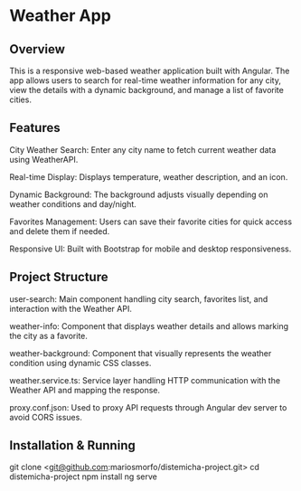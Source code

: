 # Weather App

## Overview
This is a responsive web-based weather application built with Angular.
The app allows users to search for real-time weather information for any city, view the details with a dynamic background, and manage a list of favorite cities.

## Features
City Weather Search: Enter any city name to fetch current weather data using WeatherAPI.

Real-time Display: Displays temperature, weather description, and an icon.

Dynamic Background: The background adjusts visually depending on weather conditions and day/night.

Favorites Management: Users can save their favorite cities for quick access and delete them if needed.

Responsive UI: Built with Bootstrap for mobile and desktop responsiveness.

## Project Structure

user-search: Main component handling city search, favorites list, and interaction with the Weather API.

weather-info: Component that displays weather details and allows marking the city as a favorite.

weather-background: Component that visually represents the weather condition using dynamic CSS classes.

weather.service.ts: Service layer handling HTTP communication with the Weather API and mapping the response.

proxy.conf.json: Used to proxy API requests through Angular dev server to avoid CORS issues.


## Installation & Running

git clone <git@github.com:mariosmorfo/distemicha-project.git>
cd distemicha-project
npm install
ng serve